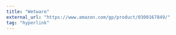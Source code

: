 ```yaml
---
title: "Wetware"
external_url: "https://www.amazon.com/gp/product/0300167849/"
tag: "hyperlink"
---
```

